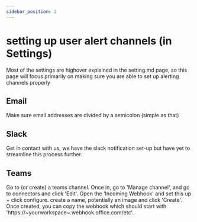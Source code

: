 ```yaml
---
sidebar_position: 2
---
```


# setting up user alert channels (in Settings)

Most of the settings are highover explained in the setting.md page, so this page will focus primarily on making sure you are able to set up alerting channels properly

## Email

Make sure email addresses are divided by a semicolon (simple as that)

## Slack

Get in contact with us, we have the slack notification set-up but have yet to streamline this process further. 

## Teams

Go to (or create) a teams channel. Once in, go to 'Manage channel', and go to connectors and click 'Edit'. Open the 'Incoming Webhook' and set this up + click configure. create a name, potentially an image and click 'Create'. Once created, you can copy the webhook which should start with 'https://~yourworkspace~.webhook.office.com/etc'. 
